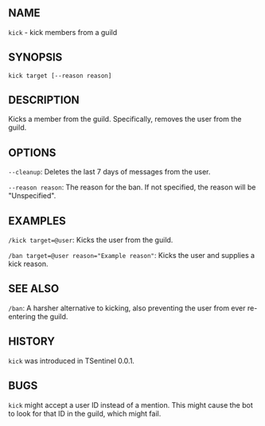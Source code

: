 ## NAME

`kick` - kick members from a guild

## SYNOPSIS

`kick target [--reason reason]` 

## DESCRIPTION

Kicks a member from the guild. Specifically, removes the user from the guild.

## OPTIONS

`--cleanup`: Deletes the last 7 days of messages from the user.

`--reason reason`: The reason for the ban. If not specified, the reason will be "Unspecified".

## EXAMPLES

`/kick target=@user`: Kicks the user from the guild.

`/ban target=@user reason="Example reason"`: Kicks the user and supplies a kick reason.

## SEE ALSO

`/ban`: A harsher alternative to kicking, also preventing the user from ever re-entering the guild.

## HISTORY

`kick` was introduced in TSentinel 0.0.1.

## BUGS

`kick` might accept a user ID instead of a mention. This might cause the bot to look for that ID in the guild, which might fail.